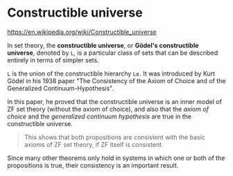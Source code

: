 # Constructible universe

https://en.wikipedia.org/wiki/Constructible_universe

In set theory, the **constructible universe**, or **Gödel's constructible universe**, denoted by `L`, is a particular class of sets that can be described entirely in terms of simpler sets.

`L` is the union of the constructible hierarchy `Lα` . It was introduced by Kurt Gödel in his 1938 paper "The Consistency of the Axiom of Choice and of the Generalized Continuum-Hypothesis".

In this paper, he proved that the constructible universe is an inner model of ZF set theory (without the axiom of choice), and also that the *axiom of choice* and the *generalized continuum hypothesis* are true in the constructible universe.

>This shows that both propositions are consistent with the basic axioms of ZF set theory, if ZF itself is consistent.

Since many other theorems only hold in systems in which one or both of the propositions is true, their consistency is an important result.
